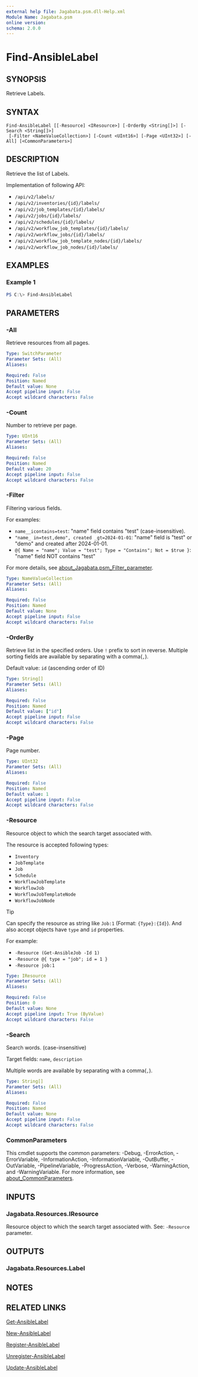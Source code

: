 ```yaml
---
external help file: Jagabata.psm.dll-Help.xml
Module Name: Jagabata.psm
online version:
schema: 2.0.0
---
```


# Find-AnsibleLabel

## SYNOPSIS
Retrieve Labels.

## SYNTAX

```
Find-AnsibleLabel [[-Resource] <IResource>] [-OrderBy <String[]>] [-Search <String[]>]
 [-Filter <NameValueCollection>] [-Count <UInt16>] [-Page <UInt32>] [-All] [<CommonParameters>]
```

## DESCRIPTION
Retrieve the list of Labels.

Implementation of following API:  
- `/api/v2/labels/`  
- `/api/v2/inventories/{id}/labels/`  
- `/api/v2/job_templates/{id}/labels/`  
- `/api/v2/jobs/{id}/labels/`  
- `/api/v2/schedules/{id}/labels/`  
- `/api/v2/workflow_job_templates/{id}/labels/`  
- `/api/v2/workflow_jobs/{id}/labels/`  
- `/api/v2/workflow_job_template_nodes/{id}/labels/`  
- `/api/v2/workflow_job_nodes/{id}/labels/`

## EXAMPLES

### Example 1
```powershell
PS C:\> Find-AnsibleLabel
```

## PARAMETERS

### -All
Retrieve resources from all pages.

```yaml
Type: SwitchParameter
Parameter Sets: (All)
Aliases:

Required: False
Position: Named
Default value: None
Accept pipeline input: False
Accept wildcard characters: False
```

### -Count
Number to retrieve per page.

```yaml
Type: UInt16
Parameter Sets: (All)
Aliases:

Required: False
Position: Named
Default value: 20
Accept pipeline input: False
Accept wildcard characters: False
```

### -Filter
Filtering various fields.

For examples:  
- `name__icontains=test`: "name" field contains "test" (case-insensitive).  
- `"name_ in=test,demo", created _gt=2024-01-01`: "name" field is "test" or "demo" and created after 2024-01-01.  
- `@{ Name = "name"; Value = "test"; Type = "Contains"; Not = $true }`: "name" field NOT contains "test"

For more details, see [about_Jagabata.psm_Filter_parameter](about_Jagabata.psm_Filter_parameter.md).

```yaml
Type: NameValueCollection
Parameter Sets: (All)
Aliases:

Required: False
Position: Named
Default value: None
Accept pipeline input: False
Accept wildcard characters: False
```

### -OrderBy
Retrieve list in the specified orders.
Use `!` prefix to sort in reverse.
Multiple sorting fields are available by separating with a comma(`,`).

Default value: `id` (ascending order of ID)

```yaml
Type: String[]
Parameter Sets: (All)
Aliases:

Required: False
Position: Named
Default value: ["id"]
Accept pipeline input: False
Accept wildcard characters: False
```

### -Page
Page number.

```yaml
Type: UInt32
Parameter Sets: (All)
Aliases:

Required: False
Position: Named
Default value: 1
Accept pipeline input: False
Accept wildcard characters: False
```

### -Resource
Resource object to which the search target associated with.

The resource is accepted following types:  
- `Inventory`  
- `JobTemplate`  
- `Job`  
- `Schedule`  
- `WorkflowJobTemplate`  
- `WorkflowJob`  
- `WorkflowJobTemplateNode`  
- `WorkflowJobNode`

> [!TIP]  
> Can specify the resource as string like `Job:1` (Format: `{Type}:{Id}`).
> And also accept objects have `type` and `id` properties.  
>
> For example:  
>  - `-Resource (Get-AnsibleJob -Id 1)`  
>  - `-Resource @{ type = "job"; id = 1 }`  
>  - `-Resource job:1`

```yaml
Type: IResource
Parameter Sets: (All)
Aliases:

Required: False
Position: 0
Default value: None
Accept pipeline input: True (ByValue)
Accept wildcard characters: False
```

### -Search
Search words. (case-insensitive)

Target fields: `name`, `description`

Multiple words are available by separating with a comma(`,`).

```yaml
Type: String[]
Parameter Sets: (All)
Aliases:

Required: False
Position: Named
Default value: None
Accept pipeline input: False
Accept wildcard characters: False
```

### CommonParameters
This cmdlet supports the common parameters: -Debug, -ErrorAction, -ErrorVariable, -InformationAction, -InformationVariable, -OutBuffer, -OutVariable, -PipelineVariable, -ProgressAction, -Verbose, -WarningAction, and -WarningVariable. For more information, see [about_CommonParameters](http://go.microsoft.com/fwlink/?LinkID=113216).

## INPUTS

### Jagabata.Resources.IResource
Resource object to which the search target associated with.
See: `-Resource` parameter.

## OUTPUTS

### Jagabata.Resources.Label
## NOTES

## RELATED LINKS

[Get-AnsibleLabel](Get-AnsibleLabel.md)

[New-AnsibleLabel](New-AnsibleLabel.md)

[Register-AnsibleLabel](Register-AnsibleLabel.md)

[Unregister-AnsibleLabel](Unregister-AnsibleLabel.md)

[Update-AnsibleLabel](Update-AnsibleLabel.md)
